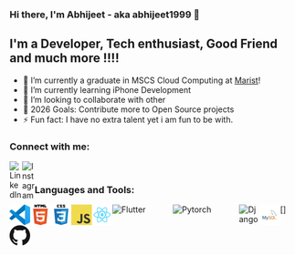 ### Hi there, I'm Abhijeet - aka abhijeet1999 👋

## I'm a Developer, Tech enthusiast, Good Friend and much more !!!!
- 🔭 I’m currently a graduate in  MSCS Cloud Computing at [Marist][website]!
- 🌱 I’m currently learning iPhone Development
- 👯 I’m looking to collaborate with other 
- 🥅 2026 Goals: Contribute more to Open Source projects
- ⚡ Fun fact: I have no extra talent yet i am fun to be with.

### Connect with me:

[<img align="left" alt="LinkedIn" width="22px" src="https://cdn.jsdelivr.net/npm/simple-icons@v3/icons/linkedin.svg" />][linkedin]
[<img align="left" alt="Instagram" width="22px" src="https://cdn.jsdelivr.net/npm/simple-icons@v3/icons/instagram.svg" />][instagram]

<br />

### Languages and Tools:

[<img align="left" alt="Visual Studio Code" width="36px" src="https://raw.githubusercontent.com/github/explore/80688e429a7d4ef2fca1e82350fe8e3517d3494d/topics/visual-studio-code/visual-studio-code.png" />][webdevplaylist]
[<img align="left" alt="HTML5" width="36px" src="https://raw.githubusercontent.com/github/explore/80688e429a7d4ef2fca1e82350fe8e3517d3494d/topics/html/html.png" />][webdevplaylist]
[<img align="left" alt="CSS3" width="36px" src="https://raw.githubusercontent.com/github/explore/80688e429a7d4ef2fca1e82350fe8e3517d3494d/topics/css/css.png" />][cssplaylist]
[<img align="left" alt="JavaScript" width="36px" src="https://raw.githubusercontent.com/github/explore/80688e429a7d4ef2fca1e82350fe8e3517d3494d/topics/javascript/javascript.png" />][jsplaylist]
[<img align="left" alt="React" width="36px" src="https://raw.githubusercontent.com/github/explore/80688e429a7d4ef2fca1e82350fe8e3517d3494d/topics/react/react.png" />]
[<img align="left" alt="Flutter" width="106px" src="https://raw.githubusercontent.com/flutter/website/master/src/_assets/image/flutter-lockup.png" />][flutterplaylist]
[<img align="left" alt="Pytorch" width="116px" src="https://github.com/pytorch/pytorch/blob/master/docs/source/_static/img/pytorch-logo-dark.png" />][Pytorchplaylist]
[<img align="left" alt="Django" width="36px" src="https://static.djangoproject.com/img/logos/django-logo-positive.png" />][djangoplaylist]
[<img align="left" alt="MySQL" width="36px" src="https://raw.githubusercontent.com/github/explore/80688e429a7d4ef2fca1e82350fe8e3517d3494d/topics/mysql/mysql.png" />][webdevplaylist]
[<img align="left" alt="GitHub" width="36px" src="https://raw.githubusercontent.com/github/explore/78df643247d429f6cc873026c0622819ad797942/topics/github/github.png" />][webdevplaylist]


<br />
<br />

[website]: [https://mbcet.ac.in/](https://www.marist.edu)
[instagram]: https://www.instagram.com/abhijeet_the_gallant/
[linkedin]: https://www.linkedin.com/in/abhijeet-b1693b161/
[webdevplaylist]: https://www.youtube.com/playlist?list=PLkwxH9e_vrAJ0WbEsFA9W3I1W-g_BTsbt
[jsplaylist]: https://www.youtube.com/playlist?list=PLkwxH9e_vrALRJKu7wfXby3MKeflhTu6B
[cssplaylist]: https://www.youtube.com/playlist?list=PLkwxH9e_vrALSdvZuEh6gqQdmDoDIoqz4
[djangoplaylist]: https://docs.djangoproject.com/en/3.0/releases/3.0/
[flutterplaylist]:https://flutter.dev/
[Pytorchplaylist]:https://pytorch.org/
